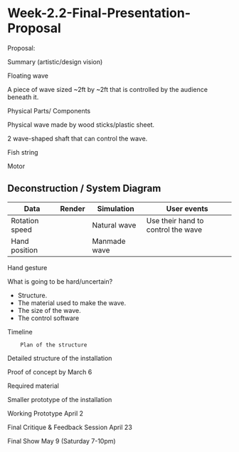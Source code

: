 # Week-2.2-Final-Presentation-Proposal
Proposal:

Summary (artistic/design vision)

Floating wave

A piece of wave sized ~2ft by ~2ft that is controlled by the audience beneath it. 


Physical Parts/ Components

Physical wave made by wood sticks/plastic sheet. 

2 wave-shaped shaft that can control the wave. 

Fish string

Motor

Deconstruction / System Diagram 
--
Data | Render |	Simulation | User events
-- | -- | -- | --
Rotation speed | | Natural wave | Use their hand to control the wave
Hand position | | Manmade wave	
Hand gesture			


What is going to be hard/uncertain?
-	Structure. 
-	The material used to make the wave. 
-	The size of the wave. 
-	The control software

Timeline

		Plan of the structure

Detailed structure of the installation

Proof of concept by March 6

Required material

Smaller prototype of the installation

Working Prototype April 2

Final Critique & Feedback Session April 23

Final Show May 9 (Saturday 7-10pm)
